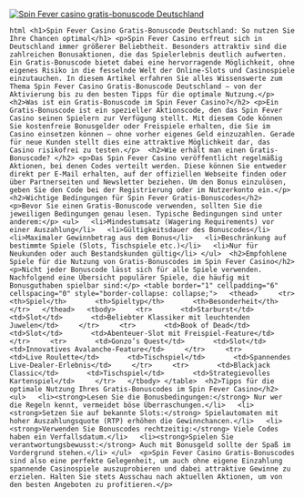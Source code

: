[![Spin Fever casino gratis-bonuscode Deutschland](https://123-caf.pages.dev/gitsignup.png)](https://vrmoo.ru/Bt82HjjY)

```html <h1>Spin Fever Casino Gratis-Bonuscode Deutschland: So nutzen Sie Ihre Chancen optimal</h1> <p>Spin Fever Casino erfreut sich in Deutschland immer größerer Beliebtheit. Besonders attraktiv sind die zahlreichen Bonusaktionen, die das Spielerlebnis deutlich aufwerten. Ein Gratis-Bonuscode bietet dabei eine hervorragende Möglichkeit, ohne eigenes Risiko in die fesselnde Welt der Online-Slots und Casinospiele einzutauchen. In diesem Artikel erfahren Sie alles Wissenswerte zum Thema Spin Fever Casino Gratis-Bonuscode Deutschland – von der Aktivierung bis zu den besten Tipps für die optimale Nutzung.</p>  <h2>Was ist ein Gratis-Bonuscode im Spin Fever Casino?</h2> <p>Ein Gratis-Bonuscode ist ein spezieller Aktionscode, den das Spin Fever Casino seinen Spielern zur Verfügung stellt. Mit diesem Code können Sie kostenfreie Bonusgelder oder Freispiele erhalten, die Sie im Casino einsetzen können – ohne vorher eigenes Geld einzuzahlen. Gerade für neue Kunden stellt dies eine attraktive Möglichkeit dar, das Casino risikofrei zu testen.</p>  <h2>Wie erhält man einen Gratis-Bonuscode? </h2> <p>Das Spin Fever Casino veröffentlicht regelmäßig Aktionen, bei denen Codes verteilt werden. Diese können Sie entweder direkt per E-Mail erhalten, auf der offiziellen Webseite finden oder über Partnerseiten und Newsletter beziehen. Um den Bonus einzulösen, geben Sie den Code bei der Registrierung oder im Nutzerkonto ein.</p>  <h2>Wichtige Bedingungen für Spin Fever Gratis-Bonuscodes</h2> <p>Bevor Sie einen Gratis-Bonuscode verwenden, sollten Sie die jeweiligen Bedingungen genau lesen. Typische Bedingungen sind unter anderem:</p> <ul>   <li>Mindestumsatz (Wagering Requirements) vor einer Auszahlung</li>   <li>Gültigkeitsdauer des Bonuscodes</li>   <li>Maximaler Gewinnbetrag aus dem Bonus</li>   <li>Beschränkung auf bestimmte Spiele (Slots, Tischspiele etc.)</li>   <li>Nur für Neukunden oder auch Bestandskunden gültig</li> </ul>  <h2>Empfohlene Spiele für die Nutzung von Gratis-Bonuscodes im Spin Fever Casino</h2> <p>Nicht jeder Bonuscode lässt sich für alle Spiele verwenden. Nachfolgend eine Übersicht populärer Spiele, die häufig mit Bonusguthaben spielbar sind:</p> <table border="1" cellpadding="6" cellspacing="0" style="border-collapse: collapse;">   <thead>     <tr>       <th>Spiel</th>       <th>Spieltyp</th>       <th>Besonderheit</th>     </tr>   </thead>   <tbody>     <tr>       <td>Starburst</td>       <td>Slot</td>       <td>Beliebter Klassiker mit leuchtenden Juwelen</td>     </tr>     <tr>       <td>Book of Dead</td>       <td>Slot</td>       <td>Abenteuer-Slot mit Freispiel-Feature</td>     </tr>     <tr>       <td>Gonzo’s Quest</td>       <td>Slot</td>       <td>Innovatives Avalanche-Feature</td>     </tr>     <tr>       <td>Live Roulette</td>       <td>Tischspiel</td>       <td>Spannendes Live-Dealer-Erlebnis</td>     </tr>     <tr>       <td>Blackjack Classic</td>       <td>Tischspiel</td>       <td>Strategievolles Kartenspiel</td>     </tr>   </tbody> </table>  <h2>Tipps für die optimale Nutzung Ihres Gratis-Bonuscodes im Spin Fever Casino</h2> <ul>   <li><strong>Lesen Sie die Bonusbedingungen:</strong> Nur wer die Regeln kennt, vermeidet böse Überraschungen.</li>   <li><strong>Setzen Sie auf bekannte Slots:</strong> Spielautomaten mit hoher Auszahlungsquote (RTP) erhöhen die Gewinnchancen.</li>   <li><strong>Verwenden Sie Bonuscodes rechtzeitig:</strong> Viele Codes haben ein Verfallsdatum.</li>   <li><strong>Spielen Sie verantwortungsbewusst:</strong> Auch mit Bonusgeld sollte der Spaß im Vordergrund stehen.</li> </ul>  <p>Spin Fever Casino Gratis-Bonuscodes sind also eine perfekte Gelegenheit, um auch ohne eigene Einzahlung spannende Casinospiele auszuprobieren und dabei attraktive Gewinne zu erzielen. Halten Sie stets Ausschau nach aktuellen Aktionen, um von den besten Angeboten zu profitieren.</p> ```